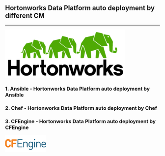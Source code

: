 ## Hortonworks Data Platform auto deployment by different CM

---

<img src="imgs/hortonworks_logo.png"/>

### 1. Ansible - Hortonworks Data Platform auto deployment by Ansible

### 2. Chef - Hortonworks Data Platform auto deployment by Chef

### 3. CFEngine - Hortonworks Data Platform auto deployment by CFEngine

<img src="imgs/cfengine_logo.png"/>
